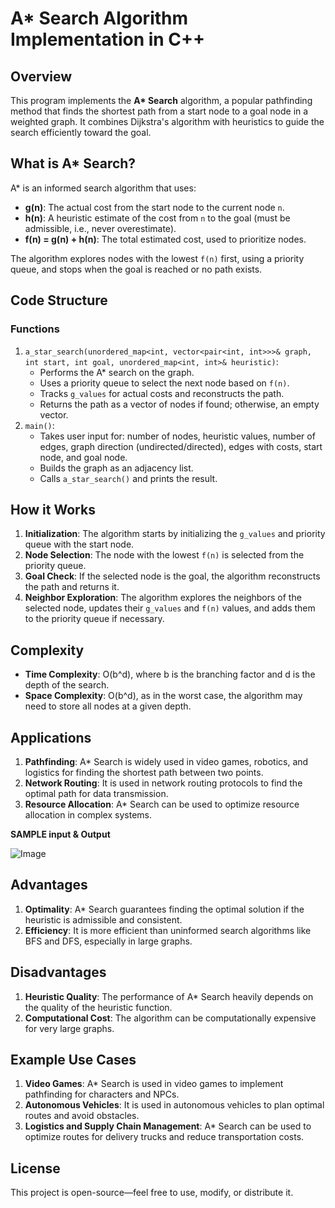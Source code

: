 # A* Search Algorithm Implementation in C++

## Overview

This program implements the **A\* Search** algorithm, a popular pathfinding method that finds the shortest path from a start node to a goal node in a weighted graph. It combines Dijkstra's algorithm with heuristics to guide the search efficiently toward the goal.

## What is A\* Search?

A\* is an informed search algorithm that uses:

*   **g(n)**: The actual cost from the start node to the current node `n`.
*   **h(n)**: A heuristic estimate of the cost from `n` to the goal (must be admissible, i.e., never overestimate).
*   **f(n) = g(n) + h(n)**: The total estimated cost, used to prioritize nodes.

The algorithm explores nodes with the lowest `f(n)` first, using a priority queue, and stops when the goal is reached or no path exists.

## Code Structure

### Functions

1.  `a_star_search(unordered_map<int, vector<pair<int, int>>>& graph, int start, int goal, unordered_map<int, int>& heuristic)`:
    *   Performs the A\* search on the graph.
    *   Uses a priority queue to select the next node based on `f(n)`.
    *   Tracks `g_values` for actual costs and reconstructs the path.
    *   Returns the path as a vector of nodes if found; otherwise, an empty vector.
2.  `main()`:
    *   Takes user input for: number of nodes, heuristic values, number of edges, graph direction (undirected/directed), edges with costs, start node, and goal node.
    *   Builds the graph as an adjacency list.
    *   Calls `a_star_search()` and prints the result.

## How it Works

1.  **Initialization**: The algorithm starts by initializing the `g_values` and priority queue with the start node.
2.  **Node Selection**: The node with the lowest `f(n)` is selected from the priority queue.
3.  **Goal Check**: If the selected node is the goal, the algorithm reconstructs the path and returns it.
4.  **Neighbor Exploration**: The algorithm explores the neighbors of the selected node, updates their `g_values` and `f(n)` values, and adds them to the priority queue if necessary.

## Complexity

*   **Time Complexity**: O(b^d), where b is the branching factor and d is the depth of the search.
*   **Space Complexity**: O(b^d), as in the worst case, the algorithm may need to store all nodes at a given depth.

## Applications

1.  **Pathfinding**: A\* Search is widely used in video games, robotics, and logistics for finding the shortest path between two points.
2.  **Network Routing**: It is used in network routing protocols to find the optimal path for data transmission.
3.  **Resource Allocation**: A\* Search can be used to optimize resource allocation in complex systems.
   
**SAMPLE input & Output**

![Image](https://github.com/user-attachments/assets/0a4ff9aa-4c64-4071-8870-a8047aaa3bfb)
## Advantages

1.  **Optimality**: A\* Search guarantees finding the optimal solution if the heuristic is admissible and consistent.
2.  **Efficiency**: It is more efficient than uninformed search algorithms like BFS and DFS, especially in large graphs.

## Disadvantages

1.  **Heuristic Quality**: The performance of A\* Search heavily depends on the quality of the heuristic function.
2.  **Computational Cost**: The algorithm can be computationally expensive for very large graphs.

## Example Use Cases

1.  **Video Games**: A\* Search is used in video games to implement pathfinding for characters and NPCs.
2.  **Autonomous Vehicles**: It is used in autonomous vehicles to plan optimal routes and avoid obstacles.
3.  **Logistics and Supply Chain Management**: A\* Search can be used to optimize routes for delivery trucks and reduce transportation costs.

## License

This project is open-source—feel free to use, modify, or distribute it.

